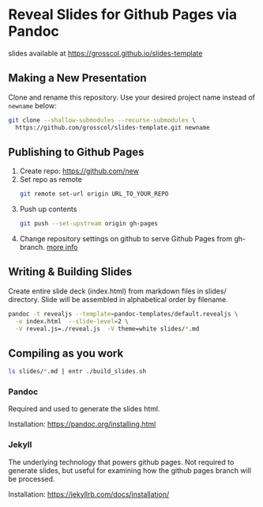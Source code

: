 # Reveal Slides for Github Pages via Pandoc

slides available at https://grosscol.github.io/slides-template

## Making a New Presentation
Clone and rename this repository.  Use your desired project name instead of `newname` below:
```sh
git clone --shallow-submodules --recurse-submodules \
  https://github.com/grosscol/slides-template.git newname
```

## Publishing to Github Pages

1. Create repo: https://github.com/new
1. Set repo as remote
    ```sh
    git remote set-url origin URL_TO_YOUR_REPO
    ```
1. Push up contents
    ```sh
    git push --set-upstream origin gh-pages
    ```
1. Change repository settings on github to serve Github Pages from gh-branch.
[more info](https://help.github.com/articles/configuring-a-publishing-source-for-github-pages/)

## Writing & Building Slides

Create entire slide deck (index.html) from markdown files in slides/ directory.
Slide will be assembled in alphabetical order by filename.
```sh
pandoc -t revealjs --template=pandoc-templates/default.revealjs \
  -o index.html  --slide-level=2 \
  -V reveal.js=./reveal.js  -V theme=white slides/*.md
```

## Compiling as you work

```sh
ls slides/*.md | entr ./build_slides.sh
```

### Pandoc
Required and used to generate the slides html.

Installation: https://pandoc.org/installing.html


### Jekyll
The underlying technology that powers github pages.
Not required to generate slides,
but useful for examining how the github pages branch will be processed.

Installation: https://jekyllrb.com/docs/installation/



